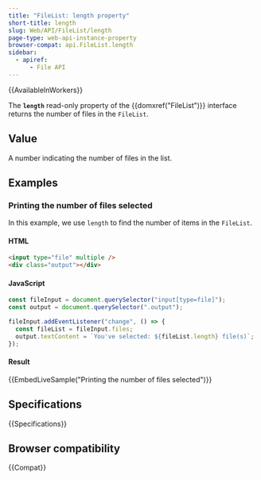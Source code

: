 ```yaml
---
title: "FileList: length property"
short-title: length
slug: Web/API/FileList/length
page-type: web-api-instance-property
browser-compat: api.FileList.length
sidebar:
  - apiref:
      - File API
---
```


{{AvailableInWorkers}}

The **`length`** read-only property of the {{domxref("FileList")}} interface returns the number of files in the `FileList`.

## Value

A number indicating the number of files in the list.

## Examples

### Printing the number of files selected

In this example, we use `length` to find the number of items in the `FileList`.

#### HTML

```html
<input type="file" multiple />
<div class="output"></div>
```

#### JavaScript

```js
const fileInput = document.querySelector("input[type=file]");
const output = document.querySelector(".output");

fileInput.addEventListener("change", () => {
  const fileList = fileInput.files;
  output.textContent = `You've selected: ${fileList.length} file(s)`;
});
```

#### Result

{{EmbedLiveSample("Printing the number of files selected")}}

## Specifications

{{Specifications}}

## Browser compatibility

{{Compat}}
